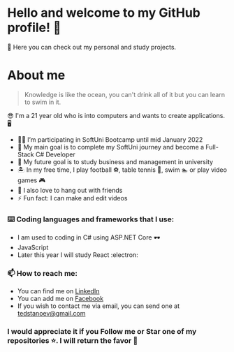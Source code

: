 # Hello and welcome to my GitHub profile! 👋

👀 Here you can check out my personal and study projects.

# About me

> Knowledge is like the ocean, you can't drink all of it but you can learn to swim in it.

😎 I'm a 21 year old who is into computers and wants to create applications. 🖥️


- :man_student: I’m participating in SoftUni Bootcamp until mid January 2022
- 🎯 My main goal is to complete my SoftUni journey and become a Full-Stack C# Developer
- 💼 My future goal is to study business and management in university
- :desert_island: In my free time, I play football ⚽, table tennis 🏓, swim 🏊 or play video games :video_game:
- 🥳 I also love to hang out with friends
- ⚡ Fun fact: I can make and edit videos

### :keyboard: Coding languages and frameworks that I use:
- I am used to coding in C# using ASP.NET Core 🕶️
- JavaScript
- Later this year I will study React :electron:

 ### 📫 How to reach me:
- You can find me on [LinkedIn](https://www.linkedin.com/in/teodor-stanoev-a14346227/)
- You can add me on [Facebook](https://www.facebook.com/teodor.stanoev)
- If you wish to contact me via email, you can send one at tedstanoev@gmail.com

### I would appreciate it if you **Follow** me or **Star** one of my repositories ⭐. I will return the favor 🤞
